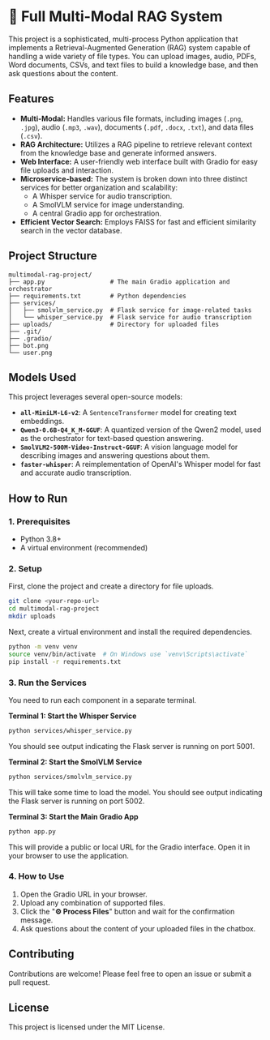 # 🤖 Full Multi-Modal RAG System

This project is a sophisticated, multi-process Python application that implements a Retrieval-Augmented Generation (RAG) system capable of handling a wide variety of file types. You can upload images, audio, PDFs, Word documents, CSVs, and text files to build a knowledge base, and then ask questions about the content.

## Features

*   **Multi-Modal:**  Handles various file formats, including images (`.png`, `.jpg`), audio (`.mp3`, `.wav`), documents (`.pdf`, `.docx`, `.txt`), and data files (`.csv`).
*   **RAG Architecture:**  Utilizes a RAG pipeline to retrieve relevant context from the knowledge base and generate informed answers.
*   **Web Interface:**  A user-friendly web interface built with Gradio for easy file uploads and interaction.
*   **Microservice-based:** The system is broken down into three distinct services for better organization and scalability:
    *   A Whisper service for audio transcription.
    *   A SmolVLM service for image understanding.
    *   A central Gradio app for orchestration.
*   **Efficient Vector Search:**  Employs FAISS for fast and efficient similarity search in the vector database.

## Project Structure

```
multimodal-rag-project/
├── app.py                  # The main Gradio application and orchestrator
├── requirements.txt        # Python dependencies
├── services/
│   ├── smolvlm_service.py  # Flask service for image-related tasks
│   └── whisper_service.py  # Flask service for audio transcription
├── uploads/                # Directory for uploaded files
├── .git/
├── .gradio/
├── bot.png
└── user.png
```

## Models Used

This project leverages several open-source models:

*   **`all-MiniLM-L6-v2`**: A `SentenceTransformer` model for creating text embeddings.
*   **`Qwen3-0.6B-Q4_K_M-GGUF`**: A quantized version of the Qwen2 model, used as the orchestrator for text-based question answering.
*   **`SmolVLM2-500M-Video-Instruct-GGUF`**: A vision language model for describing images and answering questions about them.
*   **`faster-whisper`**: A reimplementation of OpenAI's Whisper model for fast and accurate audio transcription.

## How to Run

### 1. Prerequisites

*   Python 3.8+
*   A virtual environment (recommended)

### 2. Setup

First, clone the project and create a directory for file uploads.

```bash
git clone <your-repo-url>
cd multimodal-rag-project
mkdir uploads
```

Next, create a virtual environment and install the required dependencies.

```bash
python -m venv venv
source venv/bin/activate  # On Windows use `venv\Scripts\activate`
pip install -r requirements.txt
```

### 3. Run the Services

You need to run each component in a separate terminal.

**Terminal 1: Start the Whisper Service**

```bash
python services/whisper_service.py
```
You should see output indicating the Flask server is running on port 5001.

**Terminal 2: Start the SmolVLM Service**

```bash
python services/smolvlm_service.py
```
This will take some time to load the model. You should see output indicating the Flask server is running on port 5002.

**Terminal 3: Start the Main Gradio App**

```bash
python app.py
```
This will provide a public or local URL for the Gradio interface. Open it in your browser to use the application.

### 4. How to Use

1.  Open the Gradio URL in your browser.
2.  Upload any combination of supported files.
3.  Click the "**⚙️ Process Files**" button and wait for the confirmation message.
4.  Ask questions about the content of your uploaded files in the chatbox.

## Contributing

Contributions are welcome! Please feel free to open an issue or submit a pull request.

## License

This project is licensed under the MIT License.